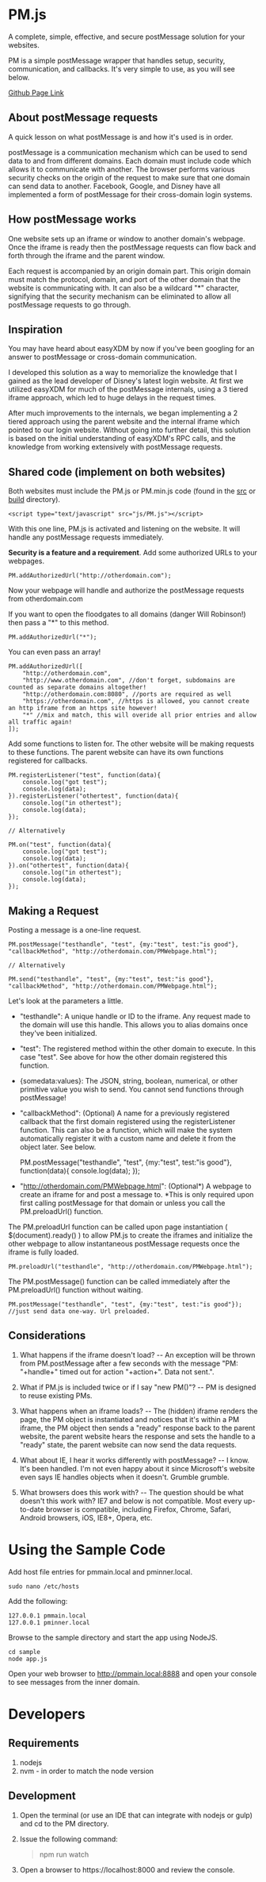 PM.js
=====

A complete, simple, effective, and secure postMessage solution for your websites.

PM is a simple postMessage wrapper that handles setup, security, communication, and callbacks.
It's very simple to use, as you will see below.

[Github Page Link](http://ajbogh.github.io/PM.js/)

About postMessage requests
--------------------------

A quick lesson on what postMessage is and how it's used is in order. 

postMessage is a communication mechanism which can be used to send data to and from different domains. 
Each domain must include code which allows it to communicate with another. The browser performs various 
security checks on the origin of the request to make sure that one domain can send data to another. 
Facebook, Google, and Disney have all implemented a form of postMessage for their cross-domain login systems.

How postMessage works
---------------------

One website sets up an iframe or window to another domain's webpage. Once the iframe is ready then the
postMessage requests can flow back and forth through the iframe and the parent window. 

Each request is accompanied by an origin domain part. This origin domain must match the protocol, domain, 
and port of the other domain that the website is communicating with. It can also be a wildcard "*" character, 
signifying that the security mechanism can be eliminated to allow all postMessage requests to go through.

Inspiration
-----------

You may have heard about easyXDM by now if you've been googling for an answer to postMessage or cross-domain
communication. 

I developed this solution as a way to memorialize the knowledge that I gained as the lead developer of Disney's 
latest login website. At first we utilized easyXDM for much of the postMessage internals, using a 3 tiered iframe 
approach, which led to huge delays in the request times.

After much improvements to the internals, we began implementing a 2 tiered approach using the parent website
and the internal iframe which pointed to our login website. Without going into further detail, this
solution is based on the initial understanding of easyXDM's RPC calls, and the knowledge from working 
extensively with postMessage requests.

Shared code (implement on both websites)
----------------------------------------

Both websites must include the PM.js or PM.min.js code (found in the [src](https://github.com/ajbogh/PM.js/tree/master/src) or [build](https://github.com/ajbogh/PM.js/tree/master/build) directory).

    <script type="text/javascript" src="js/PM.js"></script>

With this one line, PM.js is activated and listening on the website. It will handle any postMessage requests immediately.

**Security is a feature and a requirement**. Add some authorized URLs to your webpages.

    PM.addAuthorizedUrl("http://otherdomain.com");

Now your webpage will handle and authorize the postMessage requests from otherdomain.com

If you want to open the floodgates to all domains (danger Will Robinson!) then pass a "*" to this method.

    PM.addAuthorizedUrl("*");

You can even pass an array!

    PM.addAuthorizedUrl([
    	"http://otherdomain.com",
    	"http://www.otherdomain.com", //don't forget, subdomains are counted as separate domains altogether!
    	"http://otherdomain.com:8080", //ports are required as well
    	"https://otherdomain.com", //https is allowed, you cannot create an http iframe from an https site however!
    	"*" //mix and match, this will overide all prior entries and allow all traffic again!
    ]);

Add some functions to listen for. The other website will be making requests to these functions. The parent website can have its own functions registered for callbacks.

    PM.registerListener("test", function(data){
    	console.log("got test");
    	console.log(data);
    }).registerListener("othertest", function(data){
    	console.log("in othertest");
    	console.log(data);
    });
    
    // Alternatively
    
    PM.on("test", function(data){
        console.log("got test");
        console.log(data);
    }).on("othertest", function(data){
        console.log("in othertest");
        console.log(data);
    });

Making a Request
----------------

Posting a message is a one-line request.

    PM.postMessage("testhandle", "test", {my:"test", test:"is good"}, "callbackMethod", "http://otherdomain.com/PMWebpage.html");
    
    // Alternatively
    
    PM.send("testhandle", "test", {my:"test", test:"is good"}, "callbackMethod", "http://otherdomain.com/PMWebpage.html");

Let's look at the parameters a little.

- "testhandle": A unique handle or ID to the iframe. Any request made to the domain will use this handle. This allows you to alias domains once they've been initialized.

- "test": The registered method within the other domain to execute. In this case "test". See above for how the other domain registered this function.

- {somedata:values}: The JSON, string, boolean, numerical, or other primitive value you wish to send. You cannot send functions through postMessage!

- "callbackMethod": (Optional) A name for a previously registered callback that the first domain registered using the registerListener function. This can also be a function, which will make the system automatically register it with a custom name and delete it from the object later. See below.

    PM.postMessage("testhandle", "test", {my:"test", test:"is good"}, function(data){ console.log(data); });

- "http://otherdomain.com/PMWebpage.html": (Optional*) A webpage to create an iframe for and post a message to. *This is only required upon first calling postMessage for that domain or unless you call the PM.preloadUrl() function.

The PM.preloadUrl function can be called upon page instantiation ( $(document).ready() ) to allow PM.js to create the iframes and initialize the other webpage to allow instantaneous postMessage requests once the iframe is fully loaded.

    PM.preloadUrl("testhandle", "http://otherdomain.com/PMWebpage.html");

The PM.postMessage() function can be called immediately after the PM.preloadUrl() function without waiting.

    PM.postMessage("testhandle", "test", {my:"test", test:"is good"}); //just send data one-way. Url preloaded.

Considerations
--------------

1. What happens if the iframe doesn't load? -- An exception will be thrown from PM.postMessage after a few seconds with the message "PM: "+handle+" timed out for action "+action+". Data not sent.".

2. What if PM.js is included twice or if I say "new PM()"? -- PM is designed to reuse existing PMs.

3. What happens when an iframe loads? -- The (hidden) iframe renders the page, the PM object is instantiated and notices that it's within a PM iframe, the PM object then sends a "ready" response back to the parent website, the parent website hears the response and sets the handle to a "ready" state, the parent website can now send the data requests.

4. What about IE, I hear it works differently with postMessage? -- I know. It's been handled. I'm not even happy about it since Microsoft's website even says IE handles objects when it doesn't. Grumble grumble.

5. What browsers does this work with? -- The question should be what doesn't this work with? IE7 and below is not compatible. Most every up-to-date browser is compatible, including Firefox, Chrome, Safari, Android browsers, iOS, IE8+, Opera, etc.

Using the Sample Code
=====================

Add host file entries for pmmain.local and pminner.local.

    sudo nano /etc/hosts

Add the following:

    127.0.0.1 pmmain.local
    127.0.0.1 pminner.local

Browse to the sample directory and start the app using NodeJS.

    cd sample
    node app.js

Open your web browser to http://pmmain.local:8888 and open your console to see messages from the inner domain.

Developers
==========

Requirements
------------

1. nodejs
2. nvm - in order to match the node version

Development
--------

1) Open the terminal (or use an IDE that can integrate with nodejs or gulp) and cd to the PM directory.

2) Issue the following command:

	> npm run watch

3) Open a browser to https://localhost:8000 and review the console.
